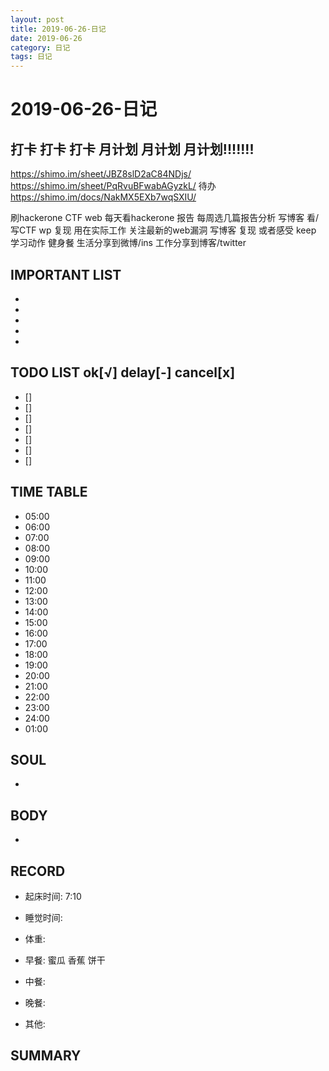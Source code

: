 ```yaml
---
layout: post
title: 2019-06-26-日记
date: 2019-06-26
category: 日记
tags: 日记
---
```

# 2019-06-26-日记
## 打卡 打卡 打卡 月计划 月计划 月计划!!!!!!!
https://shimo.im/sheet/JBZ8slD2aC84NDjs/
https://shimo.im/sheet/PqRvuBFwabAGyzkL/
待办
https://shimo.im/docs/NakMX5EXb7wqSXIU/
 
刷hackerone CTF web
每天看hackerone 报告
每周选几篇报告分析 写博客
看/写CTF wp 复现 用在实际工作
关注最新的web漏洞 写博客 复现 或者感受
keep 学习动作
健身餐 
生活分享到微博/ins
工作分享到博客/twitter
 
## IMPORTANT LIST
 
* 
* 
* 
* 
* 
 
## TODO LIST ok[√] delay[-]  cancel[x]
 
* [] 
* [] 
* [] 
* [] 
* [] 
* [] 
* [] 
 
## TIME TABLE
 
* 05:00 
* 06:00 
* 07:00 
* 08:00 
* 09:00 
* 10:00 
* 11:00 
* 12:00 
* 13:00 
* 14:00 
* 15:00 
* 16:00 
* 17:00 
* 18:00 
* 19:00 
* 20:00 
* 21:00 
* 22:00 
* 23:00 
* 24:00 
* 01:00 
 
## SOUL
 
* 
 
## BODY
 
* 
 
## RECORD
 
* 起床时间:  7:10
* 睡觉时间:  
 
* 体重:  
 
* 早餐:  蜜瓜 香蕉 饼干
* 中餐:  
* 晚餐:  
* 其他:  
 
## SUMMARY
 
 
